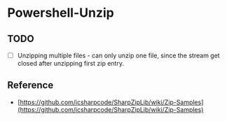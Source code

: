 Powershell-Unzip
==================
## TODO
- [ ] Unzipping multiple files - can only unzip one file, since the stream get closed after unzipping first zip entry.

## Reference
- [https://github.com/icsharpcode/SharpZipLib/wiki/Zip-Samples](https://github.com/icsharpcode/SharpZipLib/wiki/Zip-Samples)
